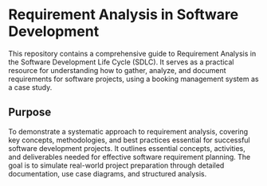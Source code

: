 # Requirement Analysis in Software Development

This repository contains a comprehensive guide to Requirement Analysis in the Software Development Life Cycle (SDLC). It serves as a practical resource for understanding how to gather, analyze, and document requirements for software projects, using a booking management system as a case study.

## Purpose
To demonstrate a systematic approach to requirement analysis, covering key concepts, methodologies, and best practices essential for successful software development projects. It outlines essential concepts, activities, and deliverables needed for effective software requirement planning. The goal is to simulate real-world project preparation through detailed documentation, use case diagrams, and structured analysis.
